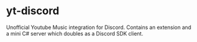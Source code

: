 # yt-discord
Unofficial Youtube Music integration for Discord. Contains an extension and a mini C# server which doubles as a Discord SDK client.
